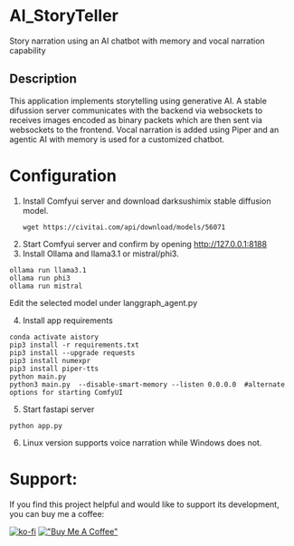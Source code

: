 # AI_StoryTeller

Story narration using an AI chatbot with memory and vocal narration capability

## Description

This application implements storytelling using generative AI.
A stable difussion server communicates with the backend via websockets to receives images
encoded as binary packets which are then sent via websockets to the frontend. Vocal narration is added using Piper and 
an agentic AI with memory is used for a customized chatbot.


# Configuration

1. Install Comfyui server and download darksushimix stable diffusion model.
   ```
   wget https://civitai.com/api/download/models/56071
   ```
2. Start Comfyui server and confirm by opening http://127.0.0.1:8188
3. Install Ollama and llama3.1 or mistral/phi3.

  ```
  ollama run llama3.1
  ollama run phi3
  ollama run mistral
  ```
Edit the selected model under langgraph_agent.py

4. Install app requirements

  ```
  conda activate aistory
  pip3 install -r requirements.txt
  pip3 install --upgrade requests
  pip3 install numexpr
  pip3 install piper-tts
  python main.py 
  python3 main.py  --disable-smart-memory --listen 0.0.0.0  #alternate options for starting ComfyUI
  ```

5. Start fastapi server

```
python app.py
```

6. Linux version supports voice narration while Windows does not.




# Support:
If you find this project helpful and would like to support its development, you can buy me a coffee:

[![ko-fi](https://ko-fi.com/img/githubbutton_sm.svg)](https://ko-fi.com/Q5Q210TA62)
[!["Buy Me A Coffee"](https://www.buymeacoffee.com/assets/img/custom_images/orange_img.png)](https://www.buymeacoffee.com/dhimiterqendri)
